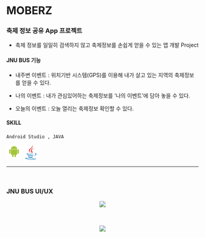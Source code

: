 MOBERZ
=============
### 축제 정보 공유 App 프로젝트
- 축제 정보를 일일히 검색하지 않고 축제정보를 손쉽게 얻을 수 있는 앱 개발 Project

#### JNU BUS 기능

- 내주변 이벤트
: 위치기반 시스템(GPS)를 이용해 내가 살고 있는 지역의 축제정보를 얻을 수 있다.

- 나의 이벤트
: 내가 관심있어하는 축제정보를 ‘나의  이벤트’에  담아 놓을 수 있다.

- 오늘의 이벤트
: 오늘 열리는 축제정보 확인할 수 있다.


#### SKILL
` Android Studio , JAVA `   

<p align="left">
<img src="https://raw.githubusercontent.com/devicons/devicon/master/icons/android/android-original-wordmark.svg" alt="android" width="40" height="40"/>
<img src="https://raw.githubusercontent.com/devicons/devicon/master/icons/java/java-original.svg" alt="java" width="40" height="40"/>
</p>


-------------

<br />

### JNU BUS UI/UX
   
<p align="center">
<img src="https://user-images.githubusercontent.com/44343908/223744503-a1d6c1a7-bf92-4c96-b255-1fa32300e2cd.png"  width="270" />   
</p>

<br />  


<p align="center">
<img src="https://user-images.githubusercontent.com/44343908/223743441-c78933ba-28bc-43ae-b3a6-d5a7b37d5702.png"  width="270" />   
</p>

<br />
